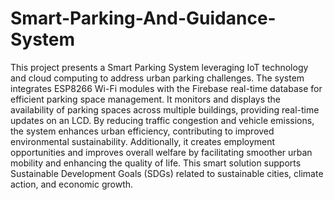 # Smart-Parking-And-Guidance-System
This project presents a Smart Parking System leveraging IoT technology and cloud computing to address urban parking challenges. The system integrates ESP8266 Wi-Fi modules with the Firebase real-time database for efficient parking space management. It monitors and displays the availability of parking spaces across multiple buildings, providing real-time updates on an LCD. By reducing traffic congestion and vehicle emissions, the system enhances urban efficiency, contributing to improved environmental sustainability. Additionally, it creates employment opportunities and improves overall welfare by facilitating smoother urban mobility and enhancing the quality of life. This smart solution supports Sustainable Development Goals (SDGs) related to sustainable cities, climate action, and economic growth.
